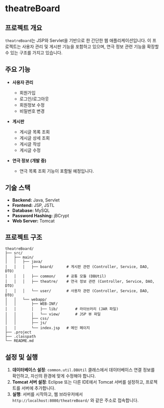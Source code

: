 # theatreBoard

## 프로젝트 개요

`theatreBoard`는 JSP와 Servlet을 기반으로 한 간단한 웹 애플리케이션입니다. 이 프로젝트는 사용자 관리 및 게시판 기능을 포함하고 있으며, 연극 정보 관련 기능을 확장할 수 있는 구조를 가지고 있습니다.

## 주요 기능

- **사용자 관리**
  - 회원가입
  - 로그인/로그아웃
  - 회원정보 수정
  - 비밀번호 변경

- **게시판**
  - 게시글 목록 조회
  - 게시글 상세 조회
  - 게시글 작성
  - 게시글 수정

- **연극 정보 (개발 중)**
  - 연극 목록 조회 기능이 포함될 예정입니다.

## 기술 스택

- **Backend:** Java, Servlet
- **Frontend:** JSP, JSTL
- **Database:** MySQL
- **Password Hashing:** jBCrypt
- **Web Server:** Tomcat

## 프로젝트 구조

```
theatreBoard/
├── src/
│   ├── main/
│   │   ├── java/
│   │   │   ├── board/      # 게시판 관련 (Controller, Service, DAO, DTO)
│   │   │   ├── common/     # 공통 모듈 (DBUtil)
│   │   │   ├── theatre/    # 연극 정보 관련 (Controller, Service, DAO, DTO)
│   │   │   └── user/       # 사용자 관련 (Controller, Service, DAO, DTO)
│   │   └── webapp/
│   │       ├── WEB-INF/
│   │       │   ├── lib/        # 라이브러리 (JAR 파일)
│   │       │   └── view/       # JSP 뷰 파일
│   │       ├── css/
│   │       ├── js/
│   │       └── index.jsp   # 메인 페이지
├── .project
├── .classpath
└── README.md
```

## 설정 및 실행

1. **데이터베이스 설정**: `common.util.DBUtil` 클래스에서 데이터베이스 연결 정보를 확인하고, 자신의 환경에 맞게 수정해야 합니다.
2. **Tomcat 서버 설정**: Eclipse 또는 다른 IDE에서 Tomcat 서버를 설정하고, 프로젝트를 서버에 추가합니다.
3. **실행**: 서버를 시작하고, 웹 브라우저에서 `http://localhost:8080/theatreBoard/` 와 같은 주소로 접속합니다.
